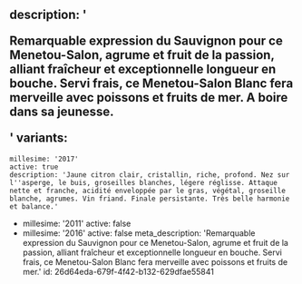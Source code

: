 description: '<p>Remarquable expression du Sauvignon pour ce Menetou-Salon, agrume et fruit de la passion, alliant fraîcheur et exceptionnelle longueur en bouche. Servi frais, ce Menetou-Salon Blanc fera merveille avec poissons et fruits de mer. A boire dans sa jeunesse.</p>'
variants:
  -
    millesime: '2017'
    active: true
    description: 'Jaune citron clair, cristallin, riche, profond. Nez sur l''asperge, le buis, groseilles blanches, légere réglisse. Attaque nette et franche, acidité enveloppée par le gras, végétal, groseille blanche, agrumes. Vin friand. Finale persistante. Très belle harmonie et balance.'
  -
    millesime: '2011'
    active: false
  -
    millesime: '2016'
    active: false
meta_description: 'Remarquable expression du Sauvignon pour ce Menetou-Salon, agrume et fruit de la passion, alliant fraîcheur et exceptionnelle longueur en bouche. Servi frais, ce Menetou-Salon Blanc fera merveille avec poissons et fruits de mer.'
id: 26d64eda-679f-4f42-b132-629dfae55841
